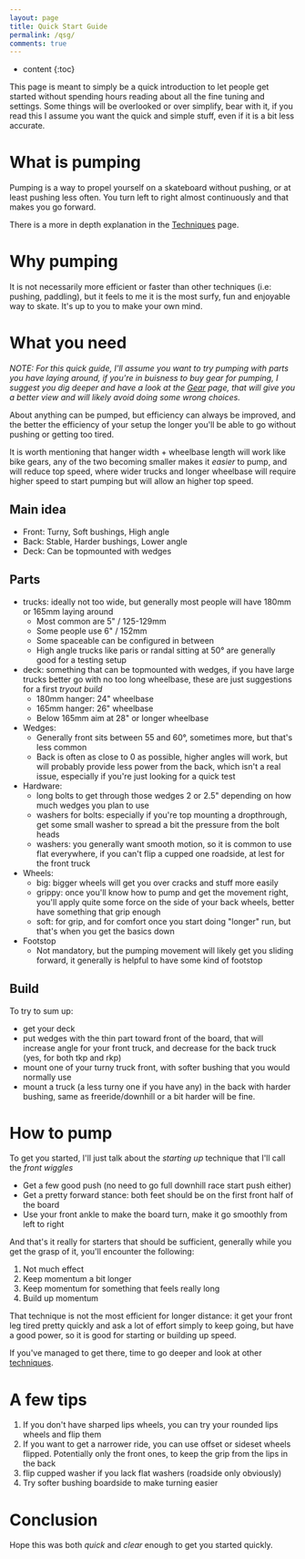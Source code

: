 ```yaml
---
layout: page
title: Quick Start Guide
permalink: /qsg/
comments: true
---
```


* content
{:toc}

This page is meant to simply be a quick introduction to let people get started
without spending hours reading about all the fine tuning and settings. Some
things will be overlooked or over simplify, bear with it, if you read this I
assume you want the quick and simple stuff, even if it is a bit less accurate.

# What is pumping

Pumping is a way to propel yourself on a skateboard without pushing, or at least
pushing less often. You turn left to right almost continuously and that makes
you go forward.

There is a more in depth explanation in the
[Techniques]({{site.baseurl}}/techniques/) page.

# Why pumping

It is not necessarily more efficient or faster than other techniques
(i.e: pushing, paddling), but it feels to me it is the most surfy, fun and
enjoyable way to skate. It's up to you to make your own mind.

# What you need

*NOTE: For this quick guide, I'll assume you want to try pumping with
parts you have laying around, if you're in buisness to buy gear for
pumping, I suggest you dig deeper and have a look at the
[Gear]({{site.baseurl}}/gear/) page,
that will give you a better view and will likely avoid doing some wrong
choices.*

About anything can be pumped, but efficiency can always be improved, and the
better the efficiency of your setup the longer you'll be able to go without
pushing or getting too tired.

It is worth mentioning that hanger width + wheelbase length will work like
bike gears, any of the two becoming smaller makes it *easier* to pump, and will
reduce top speed, where wider trucks and longer wheelbase will require higher
speed to start pumping but will allow an higher top speed.

## Main idea

- Front: Turny, Soft bushings, High angle
- Back: Stable, Harder bushings, Lower angle
- Deck: Can be topmounted with wedges 

## Parts

- trucks: ideally not too wide, but generally most people will have 180mm or
  165mm laying around
  * Most common are 5" / 125-129mm
  * Some people use 6" / 152mm
  * Some spaceable can be configured in between
  * High angle trucks like paris or randal sitting at 50° are generally good
    for a testing setup
- deck: something that can be topmounted with wedges, if you have large trucks
  better go with no too long wheelbase, these are just suggestions for a first
  *tryout build*
  * 180mm hanger: 24" wheelbase
  * 165mm hanger: 26" wheelbase
  * Below 165mm aim at 28" or longer wheelbase
- Wedges:
  * Generally front sits between 55 and 60°, sometimes more, but that's less
    common
  * Back is often as close to 0 as possible, higher angles will work, but will
    probably provide less power from the back, which isn't a real issue,
    especially if you're just looking for a quick test
- Hardware:
  * long bolts to get through those wedges 2 or 2.5" depending on how much
    wedges you plan to use
  * washers for bolts: especially if you're top mounting a dropthrough, get
    some small washer to spread a bit the pressure from the bolt heads
  * washers: you generally want smooth motion, so it is common to use flat
    everywhere, if you can't flip a cupped one roadside, at lest for the front
    truck
- Wheels:
  * big: bigger wheels will get you over cracks and stuff more easily
  * grippy: once you'll know how to pump and get the movement right, you'll
    apply quite some force on the side of your back wheels, better have something
    that grip enough
  * soft: for grip, and for comfort once you start doing "longer" run, but
    that's when you get the basics down
- Footstop
  * Not mandatory, but the pumping movement will likely get you sliding
    forward, it generally is helpful to have some kind of footstop

## Build

To try to sum up:

- get your deck
- put wedges with the thin part toward front of the board, that will increase
  angle for your front truck, and decrease for the back truck (yes, for both tkp
  and rkp)
- mount one of your turny truck front, with softer bushing that you would
  normally use
- mount a truck (a less turny one if you have any) in the back with harder
  bushing, same as freeride/downhill or a bit harder will be fine.

# How to pump

To get you started, I'll just talk about the *starting up* technique that I'll
call the *front wiggles*
- Get a few good push (no need to go full downhill race start push either)
- Get a pretty forward stance: both feet should be on the first front half of
  the board
- Use your front ankle to make the board turn, make it go smoothly from left to
  right

And that's it really for starters that should be sufficient, generally while you
get the grasp of it, you'll encounter the following:

1. Not much effect
2. Keep momentum a bit longer
3. Keep momentum for something that feels really long
4. Build up momentum

That technique is not the most efficient for longer distance: it get your front
leg tired pretty quickly and ask a lot of effort simply to keep going, but have
a good power, so it is good for starting or building up speed.

If you've managed to get there, time to go deeper and look at other
[techniques](techniques/).

# A few tips

1. If you don't have sharped lips wheels, you can try your rounded lips wheels
   and flip them
2. If you want to get a narrower ride, you can use offset or sideset wheels
   flipped. Potentially only the front ones, to keep the grip from the lips in
   the back
3. flip cupped washer if you lack flat washers (roadside only obviously)
4. Try softer bushing boardside to make turning easier

# Conclusion

Hope this was both *quick* and *clear* enough to get you started quickly.
